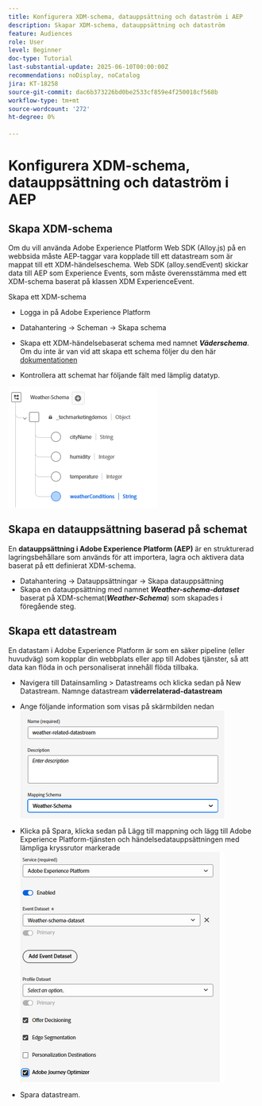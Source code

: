```yaml
---
title: Konfigurera XDM-schema, datauppsättning och dataström i AEP
description: Skapar XDM-schema, datauppsättning och dataström
feature: Audiences
role: User
level: Beginner
doc-type: Tutorial
last-substantial-update: 2025-06-10T00:00:00Z
recommendations: noDisplay, noCatalog
jira: KT-18258
source-git-commit: dac6b373226bd0be2533cf859e4f250018cf568b
workflow-type: tm+mt
source-wordcount: '272'
ht-degree: 0%

---
```


# Konfigurera XDM-schema, datauppsättning och dataström i AEP

## Skapa XDM-schema

Om du vill använda Adobe Experience Platform Web SDK (Alloy.js) på en webbsida måste AEP-taggar vara kopplade till ett datastream som är mappat till ett XDM-händelseschema. Web SDK (alloy.sendEvent) skickar data till AEP som Experience Events, som måste överensstämma med ett XDM-schema baserat på klassen XDM ExperienceEvent.

Skapa ett XDM-schema

* Logga in på Adobe Experience Platform
* Datahantering -> Scheman -> Skapa schema

* Skapa ett XDM-händelsebaserat schema med namnet **_Väderschema_**. Om du inte är van vid att skapa ett schema följer du den här [dokumentationen](https://experienceleague.adobe.com/sv/docs/experience-platform/xdm/tutorials/create-schema-ui)


* Kontrollera att schemat har följande fält med lämplig datatyp.

![väderschema](assets/weather-schema.png)

## Skapa en datauppsättning baserad på schemat

En **datauppsättning i Adobe Experience Platform (AEP)** är en strukturerad lagringsbehållare som används för att importera, lagra och aktivera data baserat på ett definierat XDM-schema.


* Datahantering -> Datauppsättningar -> Skapa datauppsättning
* Skapa en datauppsättning med namnet **_Weather-schema-dataset_** baserat på XDM-schemat(_&#x200B;**Weather-Schema**&#x200B;_) som skapades i föregående steg.


## Skapa ett datastream

En datastam i Adobe Experience Platform är som en säker pipeline (eller huvudväg) som kopplar din webbplats eller app till Adobes tjänster, så att data kan flöda in och personaliserat innehåll flöda tillbaka.

* Navigera till Datainsamling > Datastreams och klicka sedan på New Datastream. Namnge datastream **väderrelaterad-datastream**


* Ange följande information som visas på skärmbilden nedan
  ![datastream](assets/datastream.png)
* Klicka på Spara, klicka sedan på Lägg till mappning och lägg till Adobe Experience Platform-tjänsten och händelsedatauppsättningen med lämpliga kryssrutor markerade
  ![datastream-mapping](assets/datastream-service.png)

* Spara datastream.
